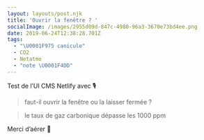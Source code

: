 ```yaml
---
layout: layouts/post.njk
title: 'Ouvrir la fenêtre ? '
socialImage: /images/2955d09d-847c-4980-96a3-3670e73bd4ee.png
date: 2019-06-24T12:38:28.701Z
tags:
  - "\U0001F975 canicule"
  - CO2
  - Netatmo
  - "note \U0001F4DD"
---
```

Test de l’UI CMS Netlify avec 🎙  

> faut-il ouvrir la fenêtre ou la laisser fermée ? 



> le taux de gaz carbonique dépasse les 1000 ppm 



Merci d’aérer 💨 
